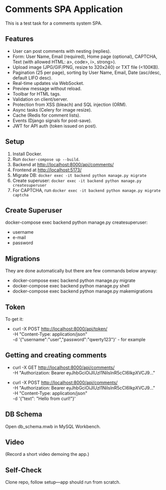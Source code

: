 # Comments SPA Application

This is a test task for a comments system SPA.

## Features

- User can post comments with nesting (replies).
- Form: User Name, Email (required), Home page (optional), CAPTCHA, Text (with allowed HTML: a>, code>, i>, strong>).
- Upload image (JPG/GIF/PNG, resize to 320x240) or TXT file (<100KB).
- Pagination (25 per page), sorting by User Name, Email, Date (asc/desc, default LIFO desc).
- Real-time updates via WebSocket.
- Preview message without reload.
- Toolbar for HTML tags.
- Validation on client/server.
- Protection from XSS (bleach) and SQL injection (ORM).
- Async tasks (Celery for image resize).
- Cache (Redis for comment lists).
- Events (Django signals for post-save).
- JWT for API auth (token issued on post).

## Setup

1. Install Docker.
2. Run `docker-compose up --build`.
3. Backend at <http://localhost:8000/api/comments/>
4. Frontend at <http://localhost:5173/>
5. Migrate DB: `docker exec -it backend python manage.py migrate`
6. Create superuser: `docker exec -it backend python manage.py createsuperuser`
7. For CAPTCHA, run `docker exec -it backend python manage.py migrate captcha`

## Create Superuser

docker-compose exec backend python manage.py createsuperuser:

- username
- e-mail
- password

## Migrations

They are done automatically but there are few commands below anyway:

- docker-compose exec backend python manage.py migrate
- docker-compose exec backend python manage.py shell
- docker-compose exec backend python manage.py makemigrations

## Token

To get it:

- curl -X POST <http://localhost:8000/api/token/> \
     -H "Content-Type: application/json" \
     -d '{"username":"user","password":"qwerty123"}' - for example

## Getting and creating comments

- curl -X GET <http://localhost:8000/api/comments/> \
       -H "Authorization: Bearer eyJhbGciOiJIUzI1NiIsInR5cCI6IkpXVCJ9..."

- curl -X POST <http://localhost:8000/api/comments/> \
     -H "Authorization: Bearer eyJhbGciOiJIUzI1NiIsInR5cCI6IkpXVCJ9..." \
     -H "Content-Type: application/json" \
     -d '{"text": "Hello from curl!"}'

## DB Schema

Open db_schema.mwb in MySQL Workbench.

## Video

(Record a short video demoing the app.)

## Self-Check

Clone repo, follow setup—app should run from scratch.
